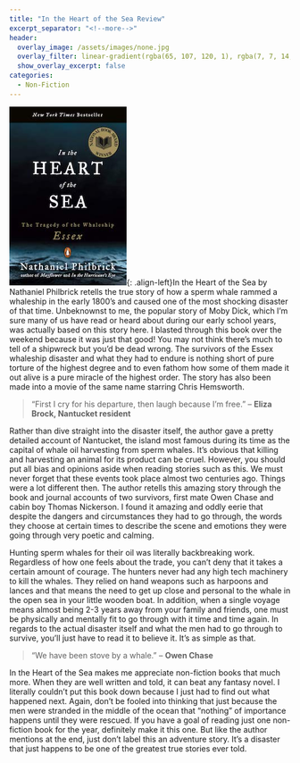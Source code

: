 ```yaml
---
title: "In the Heart of the Sea Review"
excerpt_separator: "<!--more-->"
header:
  overlay_image: /assets/images/none.jpg
  overlay_filter: linear-gradient(rgba(65, 107, 120, 1), rgba(7, 7, 14, 1))
  show_overlay_excerpt: false
categories:
  - Non-Fiction
---
```

![heart-of-sea-cover](/assets/images/heart-of-sea.jpg){: .align-left}In the Heart of the Sea by Nathaniel Philbrick retells the true story of how a sperm whale rammed a whaleship in the early 1800’s and caused one of the most shocking disaster of that time. Unbeknownst to me, the popular story of Moby Dick, which I’m sure many of us have read or heard about during our early school years, was actually based on this story here. I blasted through this book over the weekend because it was just that good! You may not think there’s much to tell of a shipwreck but you’d be dead wrong. The survivors of the Essex whaleship disaster and what they had to endure is nothing short of pure torture of the highest degree and to even fathom how some of them made it out alive is a pure miracle of the highest order. The story has also been made into a movie of the same name starring Chris Hemsworth.

>“First I cry for his departure, then laugh because I’m free.” – **Eliza Brock, Nantucket resident**

Rather than dive straight into the disaster itself, the author gave a pretty detailed account of Nantucket, the island most famous during its time as the capital of whale oil harvesting from sperm whales. It’s obvious that killing and harvesting an animal for its product can be cruel. However, you should put all bias and opinions aside when reading stories such as this. We must never forget that these events took place almost two centuries ago. Things were a lot different then. The author retells this amazing story through the book and journal accounts of two survivors, first mate Owen Chase and cabin boy Thomas Nickerson. I found it amazing and oddly eerie that despite the dangers and circumstances they had to go through, the words they choose at certain times to describe the scene and emotions they were going through very poetic and calming.

Hunting sperm whales for their oil was literally backbreaking work. Regardless of how one feels about the trade, you can’t deny that it takes a certain amount of courage. The hunters never had any high tech machinery to kill the whales. They relied on hand weapons such as harpoons and lances and that means the need to get up close and personal to the whale in the open sea in your little wooden boat. In addition, when a single voyage means almost being 2-3 years away from your family and friends, one must be physically and mentally fit to go through with it time and time again. In regards to the actual disaster itself and what the men had to go through to survive, you’ll just have to read it to believe it. It’s as simple as that.

>“We have been stove by a whale.” – **Owen Chase**

In the Heart of the Sea makes me appreciate non-fiction books that much more. When they are well written and told, it can beat any fantasy novel. I literally couldn’t put this book down because I just had to find out what happened next. Again, don’t be fooled into thinking that just because the men were stranded in the middle of the ocean that “nothing” of importance happens until they were rescued. If you have a goal of reading just one non-fiction book for the year, definitely make it this one. But like the author mentions at the end, just don’t label this an adventure story. It’s a disaster that just happens to be one of the greatest true stories ever told.